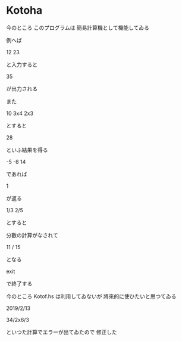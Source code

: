 # Kotoha

今のところ このプログラムは 簡易計算機として機能してゐる

例へば

12 23

と入力すると

35

が出力される

また

10 3x4 2x3

とすると

28

といふ結果を得る

-5 -8 14

であれば

1

が返る

1/3 2/5

とすると

分數の計算がなされて

11 / 15

となる

exit

で終了する

今のところ Kotof.hs は利用してゐないが 將來的に使ひたいと思つてゐる

2019/2/13

34/2x6/3

といつた計算でエラーが出てゐたので 修正した
